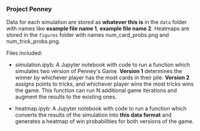 ### Project Penney

Data for each simulation are stored as **whatever this is** in the `data` folder with names like **example file name 1**, **example file name 2**. Heatmaps are stored in the `figures` folder with names num_card_probs.png and num_trick_probs.png. 

Files included:

* simulation.ipyb: A Jupyter notebook with code to run a function which simulates two version of Penney's Game. **Version 1** determines the winner by whichever player has the most cards in their pile. **Version 2** assigns points to tricks, and whichever player wins the most tricks wins the game. This function can run N additional game iterations and augment the results to the existing ones.

* heatmap.ipyb: A Jupyter notebook with code to run a function which converts the results of the simulation into **this data format** and generates a heatmap of win probabilities for both versions of the game. 
